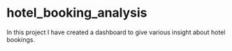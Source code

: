 ﻿# hotel_booking_analysis
In this project I have created a dashboard to give various insight about hotel bookings.
